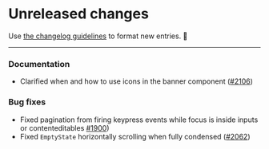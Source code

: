 # Unreleased changes

Use [the changelog guidelines](https://git.io/polaris-changelog-guidelines) to format new entries. 💜

---

### Documentation

- Clarified when and how to use icons in the banner component ([#2106](https://github.com/Shopify/polaris-react/pull/2106))

### Bug fixes

- Fixed pagination from firing keypress events while focus is inside inputs or contenteditables [#1900](https://github.com/Shopify/polaris-react/pull/1900))
- Fixed `EmptyState` horizontally scrolling when fully condensed ([#2062](https://github.com/Shopify/polaris-react/pull/2062))
